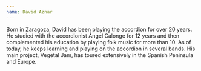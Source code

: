 ```yaml
---
name: David Aznar
---
```


Born in Zaragoza, David has been playing the accordion for over 20 years. He studied with the accordionist Ángel Calonge for 12 years and then complemented his education by playing folk music for more than 10. As of today, he keeps learning and playing on the accordion in several bands. His main project, Vegetal Jam, has toured extensively in the Spanish Peninsula and Europe.
